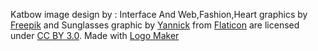 Katbow image design by :     Interface And Web,Fashion,Heart graphics by <a href="http://www.freepik.com/">Freepik</a>
    and Sunglasses graphic by <a href="http://yanlu.de">Yannick</a>
    from <a href="http://www.flaticon.com/">Flaticon</a>
    are licensed under <a href="http://creativecommons.org/licenses/by/3.0/"
    title="Creative Commons BY 3.0">CC BY 3.0</a>. Made with <a href="http://logomakr.com"
    title="Logo Maker">Logo Maker</a>
